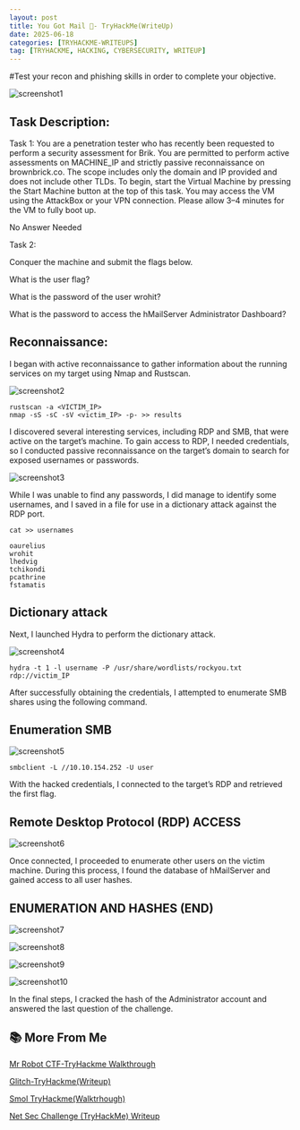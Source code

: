 ```yaml
---
layout: post
title: You Got Mail 🚨- TryHackMe(WriteUp)
date: 2025-06-18
categories: [TRYHACKME-WRITEUPS]
tag: [TRYHACKME, HACKING, CYBERSECURITY, WRITEUP]
---
```



#Test your recon and phishing skills in order to complete your objective.

![screenshot1](https://miro.medium.com/v2/resize:fit:4800/format:webp/1*BPBkorwGJayNktZk8_XKVg.png)

## Task Description:

Task 1: You are a penetration tester who has recently been requested to perform a security assessment for Brik. You are permitted to perform active assessments on MACHINE_IP and strictly passive reconnaissance on brownbrick.co. The scope includes only the domain and IP provided and does not include other TLDs.
To begin, start the Virtual Machine by pressing the Start Machine button at the top of this task. You may access the VM using the AttackBox or your VPN connection. Please allow 3–4 minutes for the VM to fully boot up.

No Answer Needed

Task 2:

Conquer the machine and submit the flags below.

What is the user flag?

What is the password of the user wrohit?

What is the password to access the hMailServer Administrator Dashboard?


## Reconnaissance:

I began with active reconnaissance to gather information about the running services on my target using Nmap and Rustscan.

![screenshot2](https://miro.medium.com/v2/resize:fit:1100/format:webp/1*TqNiBH_9SkmU7tKD_SMYyg.png)

```console
rustscan -a <VICTIM_IP>
nmap -sS -sC -sV <victim_IP> -p- >> results
```

I discovered several interesting services, including RDP and SMB, that were active on the target’s machine. To gain access to RDP, I needed credentials, so I conducted passive reconnaissance on the target’s domain to search for exposed usernames or passwords.

![screenshot3](https://miro.medium.com/v2/resize:fit:1100/format:webp/1*YfsdE05hLvWe96xnoWp0pg.png)

While I was unable to find any passwords, I did manage to identify some usernames, and I saved in a file for use in a dictionary attack against the RDP port.

```
cat >> usernames

oaurelius
wrohit
lhedvig
tchikondi
pcathrine
fstamatis
```
## Dictionary attack

Next, I launched Hydra to perform the dictionary attack.

![screenshot4](https://miro.medium.com/v2/resize:fit:1100/format:webp/1*XwGtm9nkwByrOXQ7FcNalA.png)

```console
hydra -t 1 -l username -P /usr/share/wordlists/rockyou.txt rdp://victim_IP
```

After successfully obtaining the credentials, I attempted to enumerate SMB shares using the following command.

## Enumeration SMB 

![screenshot5](https://miro.medium.com/v2/resize:fit:1100/format:webp/1*E2QLq1GtNeaSOjihy6T5lg.png)

```console
smbclient -L //10.10.154.252 -U user
```
With the hacked credentials, I connected to the target’s RDP and retrieved the first flag.

## Remote Desktop Protocol (RDP) ACCESS

![screenshot6](https://miro.medium.com/v2/resize:fit:1100/format:webp/1*YvmdNXB2EE-6UZCF4RRRFw.png)

Once connected, I proceeded to enumerate other users on the victim machine. During this process, I found the database of hMailServer and gained access to all user hashes.

## ENUMERATION AND HASHES (END)


![screenshot7](https://miro.medium.com/v2/resize:fit:1100/format:webp/1*D9U3_kV4x_NPXGrfqDsywg.png)

![screenshot8](https://miro.medium.com/v2/resize:fit:1100/format:webp/1*53gioLlCD_-XEVuL7PZbCg.png)

![screenshot9](https://miro.medium.com/v2/resize:fit:1100/format:webp/1*RYt6iGlsFGszzQLPEEG1fw.png)

![screenshot10](https://miro.medium.com/v2/resize:fit:1100/format:webp/1*bi2QwogVWf2SNdXx2E_GsQ.png)

In the final steps, I cracked the hash of the Administrator account and answered the last question of the challenge.


## 📚 More From Me

[Mr Robot CTF-TryHackme Walkthrough](https://cyberlabyrinthx.medium.com/mr-robot-ctf-tryhackme-walkthrough-9f896cbe0986)

[Glitch-TryHackme(Writeup)](https://cyberlabyrinthx.medium.com/glitch-tryhackme-writeup-276fb3a3ddbe)

[Smol TryHackme(Walktrhough)](https://cyberlabyrinthx.medium.com/smol-tryhackme-writeup-13436389ef2e)

[Net Sec Challenge (TryHackMe) Writeup](https://cyberlabyrinthx.medium.com/net-sec-challenge-tryhackme-writeup-693d52f6e35b)

